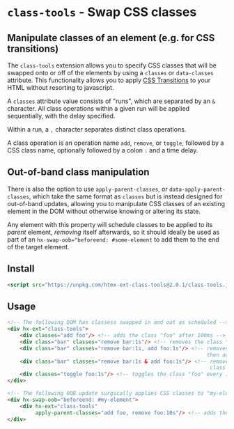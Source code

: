 # `class-tools` - Swap CSS classes

## Manipulate classes of an element (e.g. for CSS transitions)

The `class-tools` extension  allows you to specify CSS classes that will be swapped onto or off of the elements by using
a `classes` or `data-classes` attribute.  This functionality allows you to apply
[CSS Transitions](https://developer.mozilla.org/en-US/docs/Web/CSS/CSS_Transitions/Using_CSS_transitions)
to your HTML without resorting to javascript.

A `classes` attribute value consists of "runs", which are separated by an `&` character.  All
class operations within a given run will be applied sequentially, with the delay specified.

Within a run, a `,` character separates distinct class operations.

A class operation is an operation name `add`, `remove`, or `toggle`, followed by a CSS class name,
optionally followed by a colon `:` and a time delay.

## Out-of-band class manipulation

There is also the option to use `apply-parent-classes`, or `data-apply-parent-classes`, which take the same format as `classes`
but is instead designed for out-of-band updates, allowing you to manipulate CSS classes of an existing element in the DOM
without otherwise knowing or altering its state.

Any element with this property will schedule classes to be applied to its _parent_ element, _removing_ itself afterwards,
so it should ideally be used as part of an `hx-swap-oob="beforeend: #some-element` to add them to the end of the target element.

## Install

```html
<script src="https://unpkg.com/htmx-ext-class-tools@2.0.1/class-tools.js"></script>
```

## Usage

```html
<!-- The following DOM has classess swapped in and out as scheduled -->
<div hx-ext="class-tools">
    <div classes="add foo"/> <!-- adds the class "foo" after 100ms -->
    <div class="bar" classes="remove bar:1s"/> <!-- removes the class "bar" after 1s -->
    <div class="bar" classes="remove bar:1s, add foo:1s"/> <!-- removes the class "bar" after 1s
                                                                then adds the class "foo" 1s after that -->
    <div class="bar" classes="remove bar:1s & add foo:1s"/> <!-- removes the class "bar" and adds
                                                                 class "foo" after 1s  -->
    <div classes="toggle foo:1s"/> <!-- toggles the class "foo" every 1s -->
</div>

<!-- The following OOB update surgically applies CSS classes to "my-element" -->
<div hx-swap-oob="beforeend: #my-element">
    <div hx-ext="class-tools"
         apply-parent-classes="add foo, remove foo:10s"/> <!-- adds the class "foo" to "my-element" for 10s -->
</div>
```
